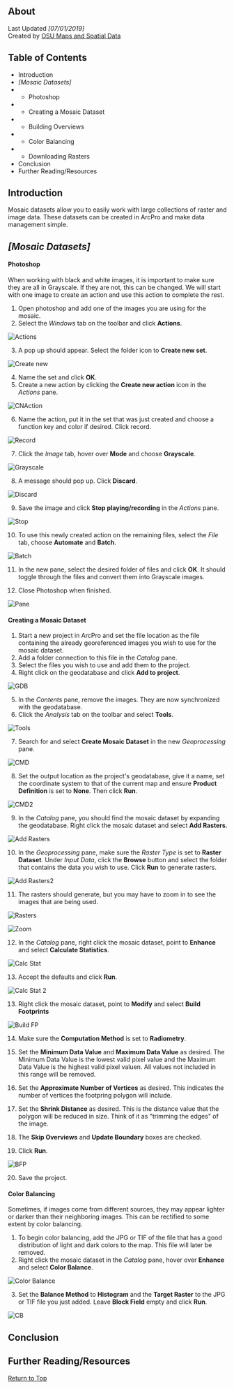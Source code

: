 ## About
Last Updated *[07/01/2019]*   
Created by [OSU Maps and Spatial Data](https://info.library.okstate.edu/map-room)


## Table of Contents
- Introduction 
- *[Mosaic Datasets]*
- - Photoshop
- - Creating a Mosaic Dataset
- - Building Overviews
- - Color Balancing
- - Downloading Rasters
- Conclusion
- Further Reading/Resources

## Introduction
Mosaic datasets allow you to easily work with large collections of raster and image data. These datasets can be created in ArcPro and make data management simple.

## *[Mosaic Datasets]*

#### Photoshop
When working with black and white images, it is important to make sure they are all in Grayscale. If they are not, this can be changed. We will start with one image to create an action and use this action to complete the rest.

1. Open photoshop and add one of the images you are using for the mosaic.
2. Select the *Windows* tab on the toolbar and click **Actions**.

![Actions](images/Actions.PNG)

3. A pop up should appear. Select the folder icon to **Create new set**.

![Create new](images/CreateNew.PNG)

4. Name the set and click **OK**.
5. Create a new action by clicking the **Create new action** icon in the *Actions* pane.

![CNAction](images/CNAction.PNG)

6. Name the action, put it in the set that was just created and choose a function key and color if desired. Click record.

![Record](images/Record.PNG)

7. Click the *Image* tab, hover over **Mode** and choose **Grayscale**.

![Grayscale](images/Grayscale.PNG)

8. A message should pop up. Click **Discard**.

![Discard](images/Discard.PNG)

9. Save the image and click **Stop playing/recording** in the *Actions* pane.

![Stop](images/Stop.PNG)

10. To use this newly created action on the remaining files, select the *File* tab, choose **Automate** and **Batch**.

![Batch](images/Batch.PNG)

11. In the new pane, select the desired folder of files and click **OK**. It should toggle through the files and convert them into Grayscale images.

12. Close Photoshop when finished.

![Pane](images/Pane.PNG)

#### Creating a Mosaic Dataset
1. Start a new project in ArcPro and set the file location as the file containing the already georeferenced images you wish to use for the mosaic dataset.
2. Add a folder connection to this file in the *Catalog* pane.
3. Select the files you wish to use and add them to the project. 
4. Right click on the geodatabase and click **Add to project**.

![GDB](images/GDB.PNG)

5. In the *Contents* pane, remove the images. They are now synchronized with the geodatabase.
6. Click the *Analysis* tab on the toolbar and select **Tools**.

![Tools](images/Tools.PNG)

7. Search for and select **Create Mosaic Dataset** in the new *Geoprocessing* pane. 

![CMD](images/CMD.PNG)

8. Set the output location as the project's geodatabase, give it a name, set the coordinate system to that of the current map and ensure **Product Definition** is set to **None**. Then click **Run**.

![CMD2](images/CMD2.PNG)

9. In the *Catalog* pane, you should find the mosaic dataset by expanding the geodatabase. Right click the mosaic dataset and select **Add Rasters**.

![Add Rasters](images/AddRasters.PNG)

10. In the *Geoprocessing* pane, make sure the *Raster Type* is set to **Raster Dataset**. Under *Input Data*, click the **Browse** button and select the folder that contains the data you wish to use. Click **Run** to generate rasters.

![Add Rasters2](images/AddRasters2.PNG)

11. The rasters should generate, but you may have to zoom in to see the images that are being used.

![Rasters](images/Rasters.PNG)

![Zoom](images/Zoom.PNG)

12. In the *Catalog* pane, right click the mosaic dataset, point to **Enhance** and select **Calculate Statistics**.

![Calc Stat](images/CalcStat.PNG)

13. Accept the defaults and click **Run**.

![Calc Stat 2](images/CalcStat2.PNG)

13. Right click the mosaic dataset, point to **Modify** and select **Build Footprints**

![Build FP](images/BuildFP.PNG)

14. Make sure the **Computation Method** is set to **Radiometry**.

15. Set the **Minimum Data Value** and **Maximum Data Value** as desired. The Minimum Data Value is the lowest valid pixel value and the Maximum Data Value is the highest valid pixel valuen. All values not included in this range will be removed.

16. Set the **Approximate Number of Vertices** as desired. This indicates the number of vertices the footpring polygon will include.

17. Set the **Shrink Distance** as desired. This is the distance value that the polygon will be reduced in size. Think of it as "trimming the edges" of the image.

18. The **Skip Overviews** and **Update Boundary** boxes are checked. 

19. Click **Run**.

![BFP](images/BFP.PNG)

20. Save the project.

#### Color Balancing
Sometimes, if images come from different sources, they may appear lighter or darker than their neighboring images. This can be rectified to some extent by color balancing.

1. To begin color balancing, add the JPG or TIF of the file that has a good distribution of light and dark colors to the map. This file will later be removed.
2. Right click the mosaic dataset in the *Catalog* pane, hover over **Enhance** and select **Color Balance**.

![Color Balance](images/ColorBalance.PNG)

3. Set the **Balance Method** to **Histogram** and the **Target Raster** to the JPG or TIF file you just added. Leave **Block Field** empty and click **Run**.

![CB](images/CB.PNG)

## Conclusion

## Further Reading/Resources


[Return to Top](#about)
